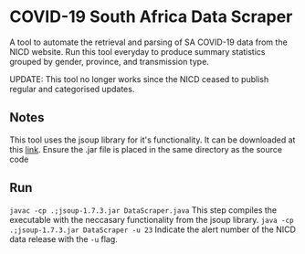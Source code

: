 # COVID-19 South Africa Data Scraper
A tool to automate the retrieval and parsing of SA COVID-19 data from the NICD website. Run this tool everyday to produce summary statistics grouped by gender, province, and transmission type.

UPDATE: This tool no longer works since the NICD ceased to publish regular and categorised updates.

## Notes
This tool uses the jsoup library for it's functionality.
It can be downloaded at this [link](https://jsoup.org/download).
Ensure the .jar file is placed in the same directory as the source code

## Run
```javac -cp .;jsoup-1.7.3.jar DataScraper.java```
This step compiles the executable with the neccasary functionality from the jsoup library.
```java -cp .;jsoup-1.7.3.jar DataScraper -u 23```
Indicate the alert number of the NICD data release with the ```-u``` flag.


